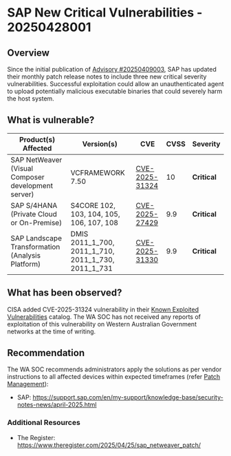 # SAP New Critical Vulnerabilities - 20250428001

## Overview

Since the initial publication of [Advisory #20250409003](https://soc.cyber.wa.gov.au//advisories/20250409003-SAP-Critical-Updates), SAP has updated their monthly patch release notes to include three new critical severity vulnerabilities. Successful exploitation could allow an unauthenticated agent to upload potentially malicious executable binaries that could severely harm the host system.

## What is vulnerable?

| Product(s) Affected                                | Version(s)                                          | CVE                                                               | CVSS | Severity     |
| -------------------------------------------------- | --------------------------------------------------- | ----------------------------------------------------------------- | ---- | ------------ |
| SAP NetWeaver (Visual Composer development server) | VCFRAMEWORK 7.50                                    | [CVE-2025-31324](https://nvd.nist.gov/vuln/detail/CVE-2025-31324) | 10   | **Critical** |
| SAP S/4HANA (Private Cloud or On-Premise)          | S4CORE 102, 103, 104, 105, 106, 107, 108            | [CVE-2025-27429](https://nvd.nist.gov/vuln/detail/CVE-2025-27429) | 9.9  | **Critical** |
| SAP Landscape Transformation (Analysis Platform)   | DMIS 2011_1_700, 2011_1_710, 2011_1_730, 2011_1_731 | [CVE-2025-31330](https://nvd.nist.gov/vuln/detail/CVE-2025-31330) | 9.9  | **Critical** |

## What has been observed?

CISA added CVE-2025-31324 vulnerability in their [Known Exploited Vulnerabilities](https://www.cisa.gov/known-exploited-vulnerabilities-catalog) catalog. The WA SOC has not received any reports of exploitation of this vulnerability on Western Australian Government networks at the time of writing.

## Recommendation

The WA SOC recommends administrators apply the solutions as per vendor instructions to all affected devices within expected timeframes (refer [Patch Management](../guidelines/patch-management.md)):

- SAP: <https://support.sap.com/en/my-support/knowledge-base/security-notes-news/april-2025.html>

### Additional Resources

- The Register: <https://www.theregister.com/2025/04/25/sap_netweaver_patch/>
